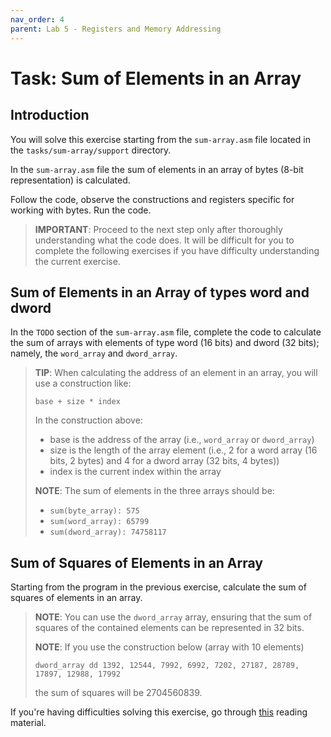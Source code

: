 ```yaml
---
nav_order: 4
parent: Lab 5 - Registers and Memory Addressing
---
```


# Task: Sum of Elements in an Array

## Introduction

You will solve this exercise starting from the `sum-array.asm` file located in the `tasks/sum-array/support` directory.

In the `sum-array.asm` file the sum of elements in an array of bytes (8-bit representation) is calculated.

Follow the code, observe the constructions and registers specific for working with bytes.
Run the code.

> **IMPORTANT**: Proceed to the next step only after thoroughly understanding what the code does.
It will be difficult for you to complete the following exercises if you have difficulty understanding the current exercise.

## Sum of Elements in an Array of types word and dword

In the `TODO` section of the `sum-array.asm` file, complete the code to calculate the sum of arrays with elements of type word (16 bits) and dword (32 bits);
namely, the `word_array` and `dword_array`.

> **TIP**: When calculating the address of an element in an array, you will use a construction like:
>
> `base + size * index`
>
> In the construction above:
>
> - base is the address of the array (i.e., `word_array` or `dword_array`)
> - size is the length of the array element (i.e., 2 for a word array (16 bits, 2 bytes) and 4 for a dword array (32 bits, 4 bytes))
> - index is the current index within the array
>
> **NOTE**: The sum of elements in the three arrays should be:
>
> - `sum(byte_array): 575`
> - `sum(word_array): 65799`
> - `sum(dword_array): 74758117`

## Sum of Squares of Elements in an Array

Starting from the program in the previous exercise, calculate the sum of squares of elements in an array.

> **NOTE**: You can use the `dword_array` array, ensuring that the sum of squares of the contained elements can be represented in 32 bits.
>
> **NOTE**: If you use the construction below (array with 10 elements)
>
> ```Assembly
> dword_array dd 1392, 12544, 7992, 6992, 7202, 27187, 28789, 17897, 12988, 17992
> ```
>
> the sum of squares will be 2704560839.

If you're having difficulties solving this exercise, go through [this](/reading/memory-addressing.md) reading material.
